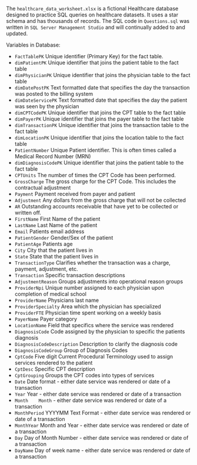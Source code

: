 The `healthcare_data_worksheet.xlsx` is a fictional Healthcare database designed to practice SQL queries on healthcare datasets.
It uses a star schema and has thousands of records. The SQL code in `Questions.sql` was written in `SQL Server Management Studio` and will continually added to and updated.


Variables in Database:

* `FactTablePK`	Unique identifier (Primary Key) for the fact table. 
* `dimPatientPK`	Unique identifier that joins the patient table to the fact table
* `dimPhysicianPK`	Unique identifier that joins the physician table to the fact table
* `dimDatePostPK`	Text formatted date that specifies the day the transaction was posted to the billing system
* `dimDateServicePK`	Text formatted date that specifies the day the patient was seen by the physician
* `dimCPTCodePK`	Unique identifier that joins the CPT table to the fact table
* `dimPayerPK`	Unique identifier that joins the payer table to the fact table
* `dimTransactionPK`	Unique identifier that joins the transaction table to the fact table
* `dimLocationPK`	Unique identifier that joins the location table to the fact table
* `PatientNumber`	Unique Patient identifier. This is often times called a Medical Record Number (MRN)
* `dimDiagnosisCodePK`	Unique identifier that joins the patient table to the fact table
* `CPTUnits`	The number of times the CPT Code has been performed. 
* `GrossCharge`	The gross charge for the CPT Code. This includes the contractual adjustment
* `Payment`	Payment received from payer and patient
* `Adjustment`	Any dollars from the gross charge that will not be collected
* `AR`	Outstanding accounts receivable that have yet to be collected or written off. 
* `FirstName`	First Name of the patient
* `LastName`	Last Name of the patient
* `Email`	Patients email address
* `PatientGender`	Gender/Sex of the patient
* `PatientAge`	Patients age
* `City`	City that the patient lives in
* `State`	State that the patient lives in
* `TransactionType`	Clarifies whether the transaction was a charge, payment, adjustment, etc. 
* `Transaction`	Specific transaction descriptions
* `AdjustmentReason`	Groups adjustments into operational reason groups
* `ProviderNpi`	Unique number assigned to each physician upon completion of medical school
* `ProviderName`	Physicians last name
* `ProviderSpecialty`	Area which the physician has specialized
* `ProviderFTE`	Physician time spent working on a weekly basis
* `PayerName`	Payer category
* `LocationName`	Field that specifics where the service was rendered
* `DiagnosisCode`	Code assigned by the physician to specific the patients diagnosis
* `DiagnosisCodeDescription`	Description to clarify the diagnosis code
* `DiagnosisCodeGroup`	Group of Diagnosis Codes
* `CptCode`	Five digit Current Procedural Terminology used to assign services rendered to the patient
* `CptDesc`	Specific CPT description
* `CptGrouping`	Groups the CPT codes into types of services
* `Date`	Date format - either date service was rendered or date of a transaction
* `Year`	Year - either date service was rendered or date of a transaction
* `Month	Month` - either date service was rendered or date of a transaction
* `MonthPeriod`	YYYYMM Text Format - either date service was rendered or date of a transaction
* `MonthYear`	Month and Year - either date service was rendered or date of a transaction
* `Day`	Day of Month Number - either date service was rendered or date of a transaction
* `DayName`	Day of week name - either date service was rendered or date of a transaction

